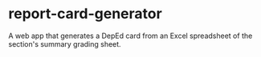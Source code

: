 # report-card-generator
A web app that generates a DepEd card from an Excel spreadsheet of the section's summary grading sheet.
